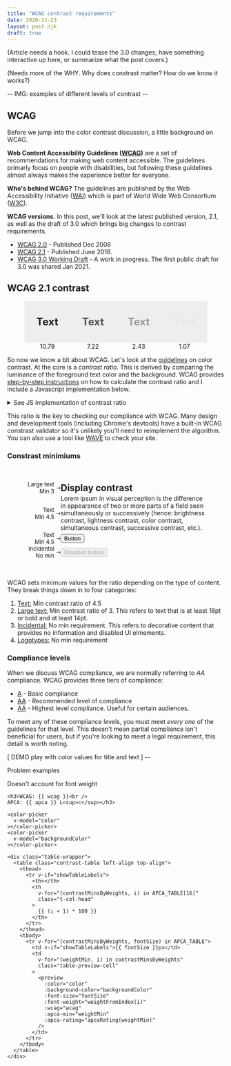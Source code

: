 ```yaml
---
title: "WCAG contrast requirements"
date: 2020-11-23
layout: post.njk
draft: true
---
```


(Article needs a hook. I could tease the 3.0 changes, have something interactive up here, or summarize what the post covers.)

(Needs more of the WHY. Why does constrast matter? How do we know it works?)

-- IMG: examples of different levels of contrast --

## WCAG

Before we jump into the color contrast discussion, a little background on WCAG.

**Web Content Accessibility Guidelines ([WCAG](https://www.w3.org/WAI/standards-guidelines/wcag/))** are a set of recommendations for making web content accessible. The guidelines primarly focus on people with disabilities, but following these guidelines almost always makes the experience better for everyone.


**Who's behind WCAG?** The guidelines are published by the Web Accessibility Initiative ([WAI](https://www.w3.org/WAI/)) which is part of World Wide Web Consortium ([W3C](https://www.w3.org/)). 

**WCAG versions.** In this post, we'll look at the latest published version, 2.1, as well as the draft of 3.0 which brings big changes to contrast requirements.

- [WCAG 2.0](https://www.w3.org/TR/WCAG20/) - Published Dec 2008
- [WCAG 2.1](https://www.w3.org/TR/WCAG21/) - Published June 2018.
- [WCAG 3.0 Working Draft](https://www.w3.org/TR/wcag-3.0/) - A work in progress. The first public draft for 3.0 was shared Jan 2021.


## WCAG 2.1 contrast


<figure class="border">
  <div class="html-figure">
    <div class="demo-ratio-examples">
      <div class="ratio-example">
        <div class="ratio-example-render">
          Text
        </div>
        10.79
      </div>
      <div class="ratio-example">
        <div class="ratio-example-render" style="color: #4d4d4d">
          Text
        </div>
        7.22
      </div>
      <div class="ratio-example">
        <div class="ratio-example-render"  style="color: #999999">
          Text
        </div>
        2.43
      </div>
      <div class="ratio-example">
        <div class="ratio-example-render" style="color: #e6e6e6">
          Text
        </div>
        1.07
      </div>
    </div>
  </div>
</figure>

<style>
.demo-ratio-examples {
  display: grid;
  gap: var(--gutter);
  grid-template-columns: repeat(4, 1fr);
}

.ratio-example {
  text-align: center;
}

.ratio-example-render {
  display: flex;
  justify-content: center;
  align-items: center;
  padding: var(--gutter);
  margin-bottom: calc(var(--gutter) / 2);
  height: 4em;
  background: #eee;
  font-size: 1.5rem;
  font-weight: bold;
}
</style>


So now we know a bit about WCAG. Let's look at the [guidelines](https://www.w3.org/WAI/WCAG21/Understanding/contrast-minimum.html) on color contrast. At the core is a _contrast ratio_. This is derived by comparing the luminance of the foreground text color and the background. WCAG provides [step-by-step instructions](https://www.w3.org/TR/WCAG20-TECHS/G17.html#G17-tests) on how to calculate the contrast ratio and I include a Javascript implementation below.

<details>
  <summary>See JS implementation of contrast ratio</summary>
<pre><code class="prism language-js line-numbers">function luminance(color) {
  const { r, g, b } = color;
  const rgb = [r, g, b].map(val => {
    val = val / 255;
    return (val <= 0.03928)
      ? val / 12.92
      : Math.pow((val + 0.055) / 1.055, 2.4);
  });
  return 0.2126 * rgb[0] + 0.7152 * rgb[1] + 0.0722 * rgb[2];
}

/**
 * @param  {Object} text color as {r, g, b}
 * @param  {Object} bg color as {r, g, b}
 * @return {Number} WCAG 2.1 contrast ratio
 */
function wcagContrast(textColor, bgColor) {
    const textLumi = luminance(textColor);
    const bgLumi = luminance(bgColor);
    const ratio = textLumi > bgLumi
      ? ((textLumi + 0.05) / (bgLumi + 0.05))
      : ((bgLumi + 0.05) / (textLumi + 0.05));
    return ratio.toFixed(2);
}
</code></pre>
</details>

This ratio is the key to checking our compliance with WCAG. Many design and development tools (including Chrome's devtools) have a built-in WCAG constrast validator so it's unlikely you'll need to reimplement the algorithm. You can also use a tool like [WAVE](https://wave.webaim.org/) to check your site.

### Constrast minimiums


<figure class="border">
  <div class="html-figure" style="padding-top: 32px; padding-bottom: 32px;">
    <div class="demo-categories">
      <div class="cat-label">
        <div>
          <div class="cat-name">Large text</div>
          Min 3
        </div>
        <div>⇢</div>
      </div>
      <h2 style="margin: 0">Display contrast</h2>
      <div class="cat-label">
        <div>
          <div class="cat-name">Text</div>
          Min 4.5
        </div>
        <div>⇢</div>
      </div>
      <div>Lorem ipsum in visual perception is the difference in appearance of two or more parts of a field seen simultaneously or successively (hence: brightness contrast, lightness contrast, color contrast, simultaneous contrast, successive contrast, etc.).</div>
      <div class="cat-label">
        <div>
          <div class="cat-name">Text</div>
          Min 4.5
        </div>
        <div>⇢</div>
      </div>
      <div><button>Button</button></div>
      <div class="cat-label">
        <div>
          <div class="cat-name">Incidental</div>
          No min
        </div>
        <div>⇢</div>
      </div>
      <div><button disabled>Disabled button</button></div>
    </div>
  </div>
</figure>

<style>
.demo-categories {
  display: grid;
  gap: calc(var(--gutter) * 2);
  align-items: center;
  grid-template-columns: 6em auto;
}

.cat-label {
  display: flex;
  justify-content: flex-end;
  align-items: center;
  text-align: right;
  font-size: 0.8125rem;
  gap: 4px;
}

.cat-name {
  font-weight: var(--weight-bold);
}

.ratio-example-render {
  display: flex;
  justify-content: center;
  align-items: center;
  padding: var(--gutter);
  margin-bottom: calc(var(--gutter) / 2);
  height: 4em;
  background: #eee;
  font-size: 1.5rem;
  font-weight: bold;
}
</style>


WCAG sets minimum values for the ratio depending on the type of content. They break things down in to four categories:

1. <u>Text:</u> Min contrast ratio of 4.5
2. <u>Large text:</u> Min contrast ratio of 3. This refers to text that is at least 18pt or bold and at least 14pt.
3. <u>Incidental:</u> No min requirement. This refers to decorative content that provides no information and disabled UI elmements.
4. <u>Logotypes:</u> No min requirement

### Compliance levels

When we discuss WCAG compliance, we are normally referring to *AA* compliance. WCAG provides three tiers of compliance:

- <u>A</u> - Basic compliance
- <u>AA</u> - Recommended level of compliance
- <u>AA</u> - Highest level compliance. Useful for certain audiences.

To meet any of these compliance levels, you must meet _every one_ of the guidelines for that level. This doesn't mean partial compliance isn't beneficial for users, but if you're looking to meet a legal requirement, this detail is worth noting.

[ DEMO play with color values for title and text ] --


Problem examples

Doesn't account for font weight



<!--

- 3.0 rules
WIP
Focus is what?
examples

- Summary
how strict is it
how should I test it


How to follow progress for updates



- W3C Silver: https://w3c.github.io/silver/guidelines/#visual-contrast-of-text

- Demo: https://www.myndex.com/APCA/
- Github: https://github.com/Myndex/SAPC-APCA
- JS README: https://github.com/Myndex/SAPC-APCA/blob/master/JS/ReadMe.md

> Should the standard be relaxed for spot-reading such as for one or two words on a button?

> And legibility does not equal readability. Legibility means you can "make out what it is" letter by letter. Readability means that the VWFA can process whole words. There is an enormous difference. The Visual Contrast standard for Silver and the APCA is focused on readability not legibility.

Color combos to highlight in article
- https://www.bounteous.com/insights/2019/03/22/orange-you-accessible-mini-case-study-color-ratio/
-->
<!--
WCAG AA & AAA
APCA - Ratings 4, 3, 2, 1, 0

Essentially there are five levels, including 0 (fail) with level four being the best outcome. In the scoring model, the scores for different aspects of a site get aggregated and averaged to determine overall site score.

- Rating 4  All reading text meets or exceeds the values on the APCA lookup table
- Rating 3  The lowest APCA value is 1-4% below the values on the APCA lookup table
- Rating 2  The lowest APCA value is 5-9% below the values on the APCA lookup table
- Rating 1  The lowest APCA value is 10-15% below the values on the APCA lookup table
- Rating 0  Any failures on the Advanced Perceptual Contrast Algorithm (APCA) lookup table or the lowest APCA value is more than 15% below the values on the APCA lookup table

WCAG 2.0 level AA requires a contrast ratio of at least 4.5:1 for normal text and 3:1 for large text. WCAG 2.1 requires a contrast ratio of at least 3:1 for graphics and user interface components (such as form input borders). WCAG Level AAA requires a contrast ratio of at least 7:1 for normal text and 4.5:1 for large text.


"APCA 80 is similar to WCAG 4.5:1 for a site using light or white backgrounds with dark text.
However, APCA provides more granular guidance on the critical properties of font weight and size, which are inseparable from luminance contrast as part of the overall contrast perception and readability factors." - https://github.com/Myndex/SAPC-APCA/issues/3#issuecomment-711072379
-->

<template id="preview">
  <div
    class="preview"
    :style="cellStyles"
  >
    <div
      class="preview-sample"
      :style="styles"
    >
      Aa
    </div>
    <div class="preview-contrast">
      <div
        class="contrast-label"
        :style="apcaStyles"
      >
        APCA {{ apcaRating }}
      </div>
      <div
        class="contrast-label"
        :class="{'pass': wcagRating.startsWith('A')}"
      >
        
        WCAG {{ wcagRating }}
      </div>
    </div>
  </div>
</template>

<template id="color-picker">
  <div class="color-picker-wrapper">
    <input
      type="color"
      class="color-picker"
      :value="value"
      @input="$emit('input', $event.target.value)"
    >
    {{ value }}
  </div>
</template>


<div id="app">
  <div>
    <!-- <input type="color" id="head" name="head" value="#e66465" /> -->

    <h3>WCAG: {{ wcag }}<br />
    APCA: {{ apca }} L<sup>c</sup></h3>

    <color-picker
      v-model="color"
    ></color-picker>
    <color-picker
      v-model="backgroundColor"
    ></color-picker>

    <div class="table-wrapper">
      <table class="contrast-table left-align top-align">
        <thead>
          <tr v-if="showTableLabels">
            <th></th>
            <th 
              v-for="(contrastMinsByWeights, i) in APCA_TABLE[16]"
              class="t-col-head"
            >
              {{ (i + 1) * 100 }}
            </th>
          </tr>
        </thead>
        <tbody>
          <tr v-for="(contrastMinsByWeights, fontSize) in APCA_TABLE">
            <td v-if="showTableLabels">{{ fontSize }}px</td>
            <td
              v-for="(weightMin, i) in contrastMinsByWeights"
              class="table-preview-cell"
            >
              <preview
                :color="color"
                :background-color="backgroundColor"
                :font-size="fontSize"
                :font-weight="weightFromIndex(i)"
                :wcag="wcag"
                :apca-min="weightMin"
                :apca-rating="apcaRating(weightMin)"
              />
            </td>
          </tr>
        </tbody>
      </table>
    </div>
  </div>
</div>


<link rel="stylesheet" href="/css/prism-syntax-highlighting.css">

<script src="/js/prism.min.js"></script>
<link rel="stylesheet" href="/css/table.css" />
<link rel="stylesheet" href="/css/forms.css" />

<style>
.contrast-table td {
  border: 0;
}

.t-col-head {
  /*background: yellow;*/
}

.table-preview-cell {
  padding: 0;
}

/*td, {
  max-width: 64px;
  overflow: hidden;
}
*/
.preview {
  padding: var(--gutter);
}

.preview-sample {
  margin-bottom: var(--gutter);
  font-family: -apple-system,BlinkMacSystemFont,Segoe UI,Helvetica,Arial,sans-serif;

.contrast-label {
  display: inline-block;
  padding: 2px 4px;
  background: var(--orange);
  border-radius: var(--radius-sm);
  font-size: 11px;
  font-family: var(--monospace);
  font-weight: bold;
  margin-bottom: 4px;
}

.contrast-label.pass {
  display: none;
  background: transparent;
}

/* COLOR PICKER ------------------------------------------------------------- */

input[type="color"] {
  appearance: none;
  -moz-appearance: none;
  -webkit-appearance: none;
  width: var(--form-control-height);
  height: var(--form-control-height);
  border: 1px solid var(--border-color-light);
  background: none;
  cursor: pointer;
}
</style>

<script type="module">
import { MODE_WCAG, MODE_APCA, getContrast } from '/js/utils/color.js';
import Vue from '/js/vue.esm.browser.js';

/**
 * Keys are font sizes in pixels. Values are arrays with 9 values representing 
 * the recommending minimum contrast percentage across font weights spanning 
 * from 100 to 900.
 *
 * ex. 48: [120, 90, 75, ...]
 * 
 * Text rendered at 48px with a...
 * - font weight of 100 should have a contrast % of 120%
 * - font weight of 200 should have a contrast % of 90%
 * - and so on
 */

const METRICS = {
  16: {
    100: {
      apca: 'null',
      aa: '4.5',
      aaa: '7',
    },
  },
}


let APCA_TABLE = {
  16: [null, null, 100, 90, 90, 60, 55, 50, 50],
  24: [null, 100, 80, 60, 55, 50, 40, 38, 35],
  36: [100, 70, 55, 40, 38, 35, 30, 25, 20],
  72: [70, 50, 35, 25, 20, 20, 20, 20, 20],
}

let WCAG_TABLE_AA = {
  16: [4.5, 4.5, 4.5, 4.5, 4.5, 4.5, 3, 3, 3],
  24: [3, 3, 3, 3, 3, 3, 3, 3, 3],
  36: [3, 3, 3, 3, 3, 3, 3, 3, 3],
  72: [3, 3, 3, 3, 3, 3, 3, 3, 3],
}

let WCAG_TABLE_AAA = {
  16: [7, 7, 7, 7, 7, 7, 4.5, 4.5, 4.5],
  24: [4.5, 4.5, 4.5, 4.5, 4.5, 4.5, 4.5, 4.5, 4.5],
  36: [4.5, 4.5, 4.5, 4.5, 4.5, 4.5, 4.5, 4.5, 4.5],
  72: [4.5, 4.5, 4.5, 4.5, 4.5, 4.5, 4.5, 4.5, 4.5],
}







/**
 * Removes every other data column.
 * @param  {Object} table
 * @return {Object}
 */
function trimColumns(table) {
  let newObj = {};
  for (const [key, value] of Object.entries(table)) {
    value.forEach((val, i) => {
      if (i === 0){
         newObj[key] = [];
      } 
      if (i % 2 === 0) {
         newObj[key].push(val);
      }
    })
  }
  // console.log(newObj);
  return newObj;
}

APCA_TABLE = trimColumns(APCA_TABLE);
WCAG_TABLE_AA = trimColumns(WCAG_TABLE_AA);
WCAG_TABLE_AAA = trimColumns(WCAG_TABLE_AAA);

Vue.component('preview', {
  template: '#preview',
  props: {
    color: String,
    backgroundColor: String,
    fontSize: [String, Number],
    fontWeight: Number,
    wcag: Number,
    apcaMin: Number,
    apcaRating: Number,
  },

  data() {
    return {
      APCA_TABLE,
      WCAG_TABLE_AA,
      WCAG_TABLE_AAA,
    };
  },

  computed: {
    styles() {
      return {
        color: this.color,
        fontSize: `${this.fontSize}px`,
        fontWeight: this.fontWeight,
      };
    },

    cellStyles() {
      return {
        backgroundColor: this.backgroundColor,
      };
    },

    apcaStyles() {
      let bg;
      let display = 'inline-block';
      if (this.apcaRating === 4) {
        bg = 'transparent';
        display = 'none';
      } else if (this.apcaRating >= 1) {
        bg = 'var(--yellow)';
        display = 'none';
      } else {
        bg = 'var(--orange)';
      }
      return {
        backgroundColor: bg,
        display,
      };
    },

    wcagRating() {
      const weightArrayIndex = (this.fontWeight - 100) / 200;
      const aaaMin = WCAG_TABLE_AAA[this.fontSize][weightArrayIndex];
      const aaMin = WCAG_TABLE_AA[this.fontSize][weightArrayIndex];

      if (this.wcag >= aaaMin) {
        return 'AAA';
      } else if (this.wcag >= aaMin) {
        return 'AA';
      }
      return '✘'
    },
  },
});


Vue.component('color-picker', {
  template: '#color-picker',  
  props: {
    value: String,
  },
});


new Vue({
  el: '#app',

  data() {
    return {
      showTableLabels: false,

      APCA_TABLE,
      WCAG_TABLE_AA,
      WCAG_TABLE_AAA,
      color: '#333333', //'#ffffff',
      backgroundColor: '#f3f3f3', // '#319EFA',
    };
  },

  computed: {
    wcag() {
      return getContrast(this.color, this.backgroundColor, MODE_WCAG);
    },
    apca() {
      return getContrast(this.color, this.backgroundColor, MODE_APCA);
    },
  },

  methods: {
    /* Using an `*` to do inline math was causing the Markdown parser to think
    the Vue template was trying to add emphasis to text with * and it parsed 
    that block. */
    weightFromIndex(i) {
      return (i * 200) + 100;
    },

    apcaRating(weightMin) {
      const contrastPercentage = this.apca / weightMin;
      if (!weightMin) {
        return '✘';
      } else if (contrastPercentage >= 1) {
        return 4;
      } else if (contrastPercentage >= 0.96) {
        return 3;
      } else if (contrastPercentage >= 0.91) {
        return 2;
      } else if (contrastPercentage >= 0.85) {
        return 1;
      }
      return '✘';
    },
  },

  mounted() {

  },
})   
</script>
